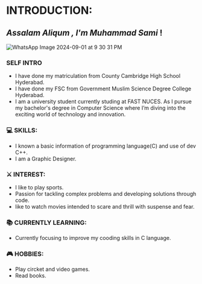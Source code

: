 # **INTRODUCTION:**
## *Assalam Aliqum , I'm Muhammad Sami* !
![WhatsApp Image 2024-09-01 at 9 30 31 PM](https://github.com/user-attachments/assets/a7da5356-3971-44a4-93ca-68e8557c6869)
### **SELF INTRO**
+ I have done my matriculation from County Cambridge High School Hyderabad.<br> 
+ I have done my FSC from Government Muslim Science Degree College Hyderabad.<br>
+ I am a university student currently studing at FAST NUCES. As I pursue my bachelor's degree in Computer Science where I’m diving into the exciting world of technology and innovation.<br>
### 💻 SKILLS: 
+ I known a basic information of programming language(C) and use of dev C++.<br>
+ I am a Graphic Designer.<br>
### ⚔️ INTEREST:
+ I like to play sports.<br>
+ Passion for tackling complex problems and developing solutions through code.<br>
+ like to watch movies intended to scare and thrill with suspense and fear.<br>
### 📚 CURRENTLY LEARNING:
+ Currently focusing to improve my cooding skills in C language.<br>
### 🎮 HOBBIES:
+ Play circket and video games.
+ Read books. 



